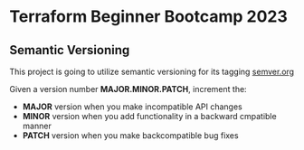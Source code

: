 # Terraform Beginner Bootcamp 2023

## Semantic Versioning 

This project is going to utilize semantic versioning for its tagging
[semver.org](https://semver.org)

Given a version number **MAJOR.MINOR.PATCH**, increment the:

- **MAJOR** version when you make incompatible API changes
- **MINOR** version when you add functionality in a backward cmpatible manner
- **PATCH** version when you make backcompatible bug fixes